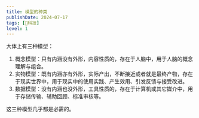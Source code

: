 ```yaml
---
title: 模型的种类
publishDate: 2024-07-17
tags: [🔭科技]
level: 1
---
```


大体上有三种模型：

1. 概念模型：只有内涵没有外形，内容性质的，存在于人脑中，用于人脑的概念理解与组合。
2. 实物模型：既有内涵亦有外形，实际产出，不断接近或者就是最终产物，存在于现实世界中，用于现实中的使用实践、产生效用、引发反馈与接受改进。
3. 数据模型：没有内涵也没外形，工具性质的，存在于计算机或其它媒介中，用于存储传输、辅助回顾、标准审核等。

这三种模型几乎都是必需的。
